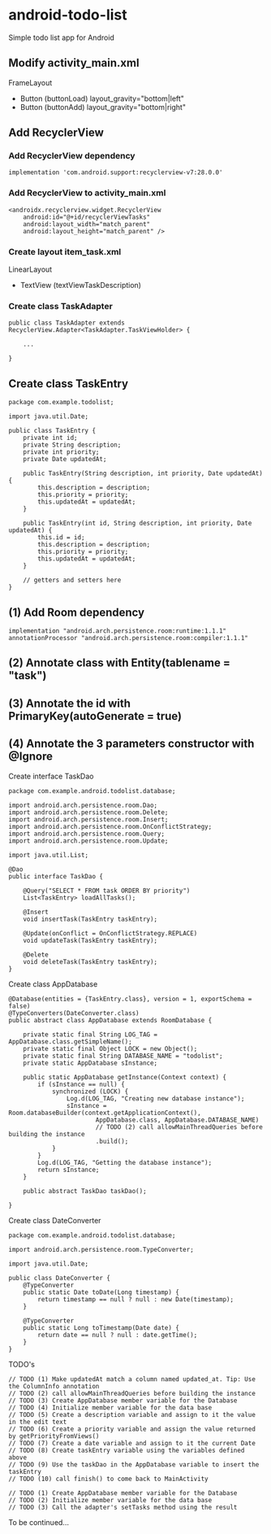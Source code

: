 # android-todo-list

Simple todo list app for Android

## Modify activity_main.xml

FrameLayout
- Button (buttonLoad) layout_gravity="bottom|left"
- Button (buttonAdd) layout_gravity="bottom|right"

## Add RecyclerView

### Add RecyclerView dependency

    implementation 'com.android.support:recyclerview-v7:28.0.0'

### Add RecyclerView to activity_main.xml

    <androidx.recyclerview.widget.RecyclerView
        android:id="@+id/recyclerViewTasks"
        android:layout_width="match_parent"
        android:layout_height="match_parent" />

### Create layout item_task.xml

LinearLayout
- TextView (textViewTaskDescription)

### Create class TaskAdapter
 
    public class TaskAdapter extends RecyclerView.Adapter<TaskAdapter.TaskViewHolder> {
    
        ...
    
    }

## Create class TaskEntry

    package com.example.todolist;

    import java.util.Date;

    public class TaskEntry {
        private int id;
        private String description;
        private int priority;
        private Date updatedAt;

        public TaskEntry(String description, int priority, Date updatedAt) {
            this.description = description;
            this.priority = priority;
            this.updatedAt = updatedAt;
        }

        public TaskEntry(int id, String description, int priority, Date updatedAt) {
            this.id = id;
            this.description = description;
            this.priority = priority;
            this.updatedAt = updatedAt;
        }

        // getters and setters here
    }

## (1) Add Room dependency

    implementation "android.arch.persistence.room:runtime:1.1.1"
    annotationProcessor "android.arch.persistence.room:compiler:1.1.1"

## (2) Annotate class with Entity(tablename = "task")

## (3) Annotate the id with PrimaryKey(autoGenerate = true)

## (4) Annotate the 3 parameters constructor with @Ignore

Create interface TaskDao

    package com.example.android.todolist.database;

    import android.arch.persistence.room.Dao;
    import android.arch.persistence.room.Delete;
    import android.arch.persistence.room.Insert;
    import android.arch.persistence.room.OnConflictStrategy;
    import android.arch.persistence.room.Query;
    import android.arch.persistence.room.Update;

    import java.util.List;

    @Dao
    public interface TaskDao {

        @Query("SELECT * FROM task ORDER BY priority")
        List<TaskEntry> loadAllTasks();

        @Insert
        void insertTask(TaskEntry taskEntry);

        @Update(onConflict = OnConflictStrategy.REPLACE)
        void updateTask(TaskEntry taskEntry);

        @Delete
        void deleteTask(TaskEntry taskEntry);
    }
    
Create class AppDatabase

    @Database(entities = {TaskEntry.class}, version = 1, exportSchema = false)
    @TypeConverters(DateConverter.class)
    public abstract class AppDatabase extends RoomDatabase {

        private static final String LOG_TAG = AppDatabase.class.getSimpleName();
        private static final Object LOCK = new Object();
        private static final String DATABASE_NAME = "todolist";
        private static AppDatabase sInstance;

        public static AppDatabase getInstance(Context context) {
            if (sInstance == null) {
                synchronized (LOCK) {
                    Log.d(LOG_TAG, "Creating new database instance");
                    sInstance = Room.databaseBuilder(context.getApplicationContext(),
                            AppDatabase.class, AppDatabase.DATABASE_NAME)
                            // TODO (2) call allowMainThreadQueries before building the instance
                            .build();
                }
            }
            Log.d(LOG_TAG, "Getting the database instance");
            return sInstance;
        }

        public abstract TaskDao taskDao();

    }

Create class DateConverter

    package com.example.android.todolist.database;

    import android.arch.persistence.room.TypeConverter;

    import java.util.Date;

    public class DateConverter {
        @TypeConverter
        public static Date toDate(Long timestamp) {
            return timestamp == null ? null : new Date(timestamp);
        }

        @TypeConverter
        public static Long toTimestamp(Date date) {
            return date == null ? null : date.getTime();
        }
    }
    
TODO's

    // TODO (1) Make updatedAt match a column named updated_at. Tip: Use the ColumnInfo annotation
    // TODO (2) call allowMainThreadQueries before building the instance
    // TODO (3) Create AppDatabase member variable for the Database
    // TODO (4) Initialize member variable for the data base
    // TODO (5) Create a description variable and assign to it the value in the edit text
    // TODO (6) Create a priority variable and assign the value returned by getPriorityFromViews()
    // TODO (7) Create a date variable and assign to it the current Date
    // TODO (8) Create taskEntry variable using the variables defined above
    // TODO (9) Use the taskDao in the AppDatabase variable to insert the taskEntry
    // TODO (10) call finish() to come back to MainActivity
    
    // TODO (1) Create AppDatabase member variable for the Database
    // TODO (2) Initialize member variable for the data base
    // TODO (3) Call the adapter's setTasks method using the result
    
To be continued...
